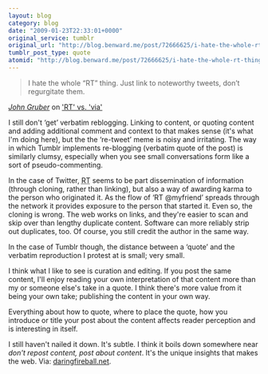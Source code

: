 ```yaml
---
layout: blog
category: blog
date: "2009-01-23T22:33:01+0000"
original_service: tumblr
original_url: "http://blog.benward.me/post/72666625/i-hate-the-whole-rt-thing-just-link-to"
tumblr_post_type: quote
atomid: "http://blog.benward.me/post/72666625/i-hate-the-whole-rt-thing-just-link-to"
---
```

> I hate the whole “RT” thing. Just link to noteworthy tweets, don’t regurgitate them.

<cite><a href="http://daringfireball.net/linked/2009/01/23/rt-via"> John Gruber</a></cite> on <a href='http://blog.atebits.com/2009/01/rt-vs-via-round-2/'>'RT' vs. 'via'</a></cite>

I still don't ‘get’ verbatim reblogging. Linking to content, or quoting content and adding additional comment and context to that makes sense (it's what I'm doing here), but the the ‘re-tweet’ meme is noisy and irritating. The way in which Tumblr implements re-blogging (verbatim quote of the post) is similarly clumsy, especially when you see small conversations form like a sort of pseudo-commenting.

In the case of Twitter, <abbr title='re-tweeting'>RT</abbr> seems to be part dissemination of information (through cloning, rather than linking), but also a way of awarding karma to the person who originated it. As the flow of ‘<abbr>RT</abbr> @myfriend’ spreads through the network it provides exposure to the person that started it. Even so, the cloning is wrong. The web works on links, and they're easier to scan and skip over than lengthy duplicate content. Software can more reliably strip out duplicates, too. Of course, you still credit the author in the same way.

In the case of Tumblr though, the distance between a ‘quote’ and the verbatim reproduction I protest at is small; very small.

I think what I like to see is curation and editing. If you post the same content, I'll enjoy reading your own interpretation of that content more than my or someone else's take in a quote. I think there's more value from it being your own take; publishing the content in your own way.

Everything about how to quote, where to place the quote, how you introduce or title your post about the content affects reader perception and is interesting in itself. 

I still haven't nailed it down. It's subtle. I think it boils down somewhere near *don't repost content, post _about_ content*. It's the unique insights that makes the web.
Via: [daringfireball.net](http://daringfireball.net/linked/2009/01/23/rt-via).